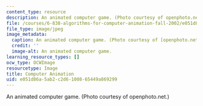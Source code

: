 ```yaml
---
content_type: resource
description: An animated computer game. (Photo courtesy of openphoto.net.)
file: /courses/6-838-algorithms-for-computer-animation-fall-2002/e051d86a5ab2c2d6100865449a869299_6-838f02.jpg
file_type: image/jpeg
image_metadata:
  caption: An animated computer game. (Photo courtesy of [openphoto.net](http://openphoto.net/).)
  credit: ''
  image-alt: An animated computer game.
learning_resource_types: []
ocw_type: OCWImage
resourcetype: Image
title: Computer Animation
uid: e051d86a-5ab2-c2d6-1008-65449a869299
---
```

An animated computer game. (Photo courtesy of openphoto.net.)

